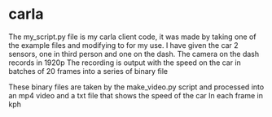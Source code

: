 # carla

The my_script.py file is my carla client code, it was made by taking one of the example files and modifying to for my use.
I have given the car 2 sensors, one in third person and one on the dash. The camera on the dash records in 1920p
The recording is output with the speed on the car in batches of 20 frames into a series of binary file

These binary files are taken by the make_video.py script and processed into an mp4 video and a txt file that shows the speed of the car
In each frame in kph
